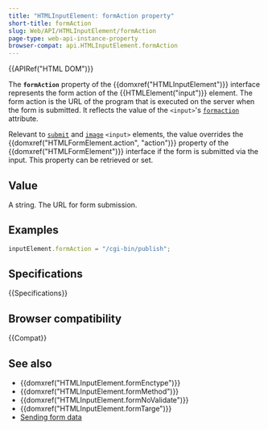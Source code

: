 ```yaml
---
title: "HTMLInputElement: formAction property"
short-title: formAction
slug: Web/API/HTMLInputElement/formAction
page-type: web-api-instance-property
browser-compat: api.HTMLInputElement.formAction
---
```


{{APIRef("HTML DOM")}}

The **`formAction`** property of the {{domxref("HTMLInputElement")}} interface represents the form action of the {{HTMLElement("input")}} element. The form action is the URL of the program that is executed on the server when the form is submitted. It reflects the value of the `<input>`'s [`formaction`](/en-US/docs/Web/HTML/Element/input#formaction) attribute.

Relevant to [`submit`](/en-US/docs/Web/HTML/Element/input/submit) and [`image`](/en-US/docs/Web/HTML/Element/input/image) `<input>` elements, the value overrides the {{domxref("HTMLFormElement.action", "action")}} property of the {{domxref("HTMLFormElement")}} interface if the form is submitted via the input. This property can be retrieved or set.

## Value

A string. The URL for form submission.

## Examples

```js
inputElement.formAction = "/cgi-bin/publish";
```

## Specifications

{{Specifications}}

## Browser compatibility

{{Compat}}

## See also

- {{domxref("HTMLInputElement.formEnctype")}}
- {{domxref("HTMLInputElement.formMethod")}}
- {{domxref("HTMLInputElement.formNoValidate")}}
- {{domxref("HTMLInputElement.formTarge")}}
- [Sending form data](/en-US/docs/Learn/Forms/Sending_and_retrieving_form_data)

